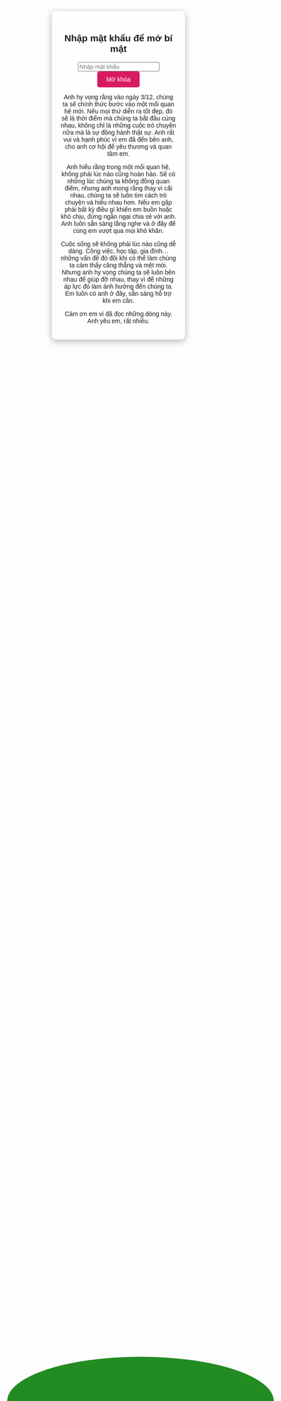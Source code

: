 <!DOCTYPE html>
<html lang="en">
<head>
  <meta charset="UTF-8">
  <meta name="viewport" content="width=device-width, initial-scale=1.0">
  <title>Bông Hoa Hoàng Chấm và Cảnh Nền 3D</title>
  <style>
    body {
      margin: 0;
      font-family: Arial, sans-serif;
      text-align: center;
      background: url('https://images.unsplash.com/photo-1562901243-8b0a68c9f61f') no-repeat center center fixed;
      background-size: cover;
      overflow: hidden;
      height: 100vh;
      position: relative;
      animation: backgroundAnimation 60s infinite linear;
    }

    /* Nền với hiệu ứng 3D */
    @keyframes backgroundAnimation {
      0% { transform: translateZ(0) rotate(0deg); }
      100% { transform: translateZ(150px) rotate(360deg); }
    }

    .hill {
      position: absolute;
      bottom: 0;
      width: 100%;
      height: 200px;
      background: #228B22;
      border-top-left-radius: 50% 50%;
      border-top-right-radius: 50% 50%;
    }

    .container {
      position: absolute;
      top: 30%;
      left: 50%;
      transform: translate(-50%, -50%);
      padding: 20px;
      background: rgba(255, 255, 255, 0.7);
      border-radius: 10px;
      box-shadow: 0 4px 15px rgba(0, 0, 0, 0.3);
      text-align: center;
    }

    input[type="password"] {
      padding: 10px;
      width: 80%;
      margin: 10px 0;
      border: 2px solid #d81b60;
      border-radius: 5px;
    }

    button {
      padding: 10px 20px;
      border: none;
      background-color: #d81b60;
      color: white;
      border-radius: 5px;
      font-size: 1em;
      cursor: pointer;
    }

    button:hover {
      background-color: #ad1457;
    }

    /* Hoa Hoàng Chấm */
    .flower {
      position: absolute;
      bottom: 0;
      width: 30px;
      height: 30px;
      display: flex;
      justify-content: center;
      align-items: center;
      animation: grow 4s ease-in-out forwards, move 5s ease-in-out infinite;
    }

    .flower .petal {
      position: absolute;
      width: 12px;
      height: 12px;
      border-radius: 50%;
      background-color: yellow;
      animation: petalAnimation 1s ease-in-out infinite;
    }

    .flower .petal:nth-child(1) { transform: rotate(0deg) translateX(15px); }
    .flower .petal:nth-child(2) { transform: rotate(90deg) translateX(15px); }
    .flower .petal:nth-child(3) { transform: rotate(180deg) translateX(15px); }
    .flower .petal:nth-child(4) { transform: rotate(270deg) translateX(15px); }

    @keyframes grow {
      0% {
        transform: scale(0);
        bottom: 0;
      }
      50% {
        transform: scale(1);
        bottom: 40%;
      }
      100% {
        transform: scale(1.2);
        bottom: 70%;
        background-color: yellow;
      }
    }

    @keyframes move {
      0% { transform: translateX(0); }
      50% { transform: translateX(30px); }
      100% { transform: translateX(-30px); }
    }

    @keyframes petalAnimation {
      0% { transform: scale(1); }
      50% { transform: scale(1.2); }
      100% { transform: scale(1); }
    }

    #message {
      margin-top: 20px;
      font-size: 1.5em;
      color: #d81b60;
      display: none;
    }
  </style>
</head>
<body>
  <div class="hill"></div>
  <div class="container">
    <h2>Nhập mật khẩu để mở bí mật</h2>
    <input type="password" id="password" placeholder="Nhập mật khẩu">
    <button onclick="unlockMessage()">Mở khóa</button>
    <p id="message">Hôm nay là ngày 21 tháng 11 năm 2024, và anh muốn viết những dòng này cho em từ bây giờ vì anh muốn chuẩn bị thật tốt cho mọi thứ. Em là người đặc biệt với anh, và anh cũng muốn món quà này dành cho em phải thật sự đặc biệt.

Anh hy vọng rằng vào ngày 3/12, chúng ta sẽ chính thức bước vào một mối quan hệ mới. Nếu mọi thứ diễn ra tốt đẹp, đó sẽ là thời điểm mà chúng ta bắt đầu cùng nhau, không chỉ là những cuộc trò chuyện nữa mà là sự đồng hành thật sự. Anh rất vui và hạnh phúc vì em đã đến bên anh, cho anh cơ hội để yêu thương và quan tâm em.

Anh hiểu rằng trong một mối quan hệ, không phải lúc nào cũng hoàn hảo. Sẽ có những lúc chúng ta không đồng quan điểm, nhưng anh mong rằng thay vì cãi nhau, chúng ta sẽ luôn tìm cách trò chuyện và hiểu nhau hơn. Nếu em gặp phải bất kỳ điều gì khiến em buồn hoặc khó chịu, đừng ngần ngại chia sẻ với anh. Anh luôn sẵn sàng lắng nghe và ở đây để cùng em vượt qua mọi khó khăn.

Cuộc sống sẽ không phải lúc nào cũng dễ dàng. Công việc, học tập, gia đình… những vấn đề đó đôi khi có thể làm chúng ta cảm thấy căng thẳng và mệt mỏi. Nhưng anh hy vọng chúng ta sẽ luôn bên nhau để giúp đỡ nhau, thay vì để những áp lực đó làm ảnh hưởng đến chúng ta. Em luôn có anh ở đây, sẵn sàng hỗ trợ khi em cần.

Cảm ơn em vì đã đọc những dòng này. Anh yêu em, rất nhiều.</p>
  </div>

  <script>
    function unlockMessage() {
      const correctPassword = "iuemnhieu";
      const inputPassword = document.getElementById("password").value;
      const message = document.getElementById("message");

      if (inputPassword === correctPassword) {
        message.style.display = "block";
        createFlowers();
      } else {
        alert("Sai mật khẩu! Vui lòng thử lại.");
      }
    }

    function createFlowers() {
      for (let i = 0; i < 30; i++) {
        const flower = document.createElement("div");
        flower.className = "flower";
        flower.style.left = `${Math.random() * 100}%`;
        flower.style.animationDelay = `${Math.random() * 2}s`;
        
        // Create petals for the flower
        for (let j = 0; j < 4; j++) {
          const petal = document.createElement("div");
          petal.className = "petal";
          flower.appendChild(petal);
        }

        document.body.appendChild(flower);
      }
    }
  </script>
</body>
</html>
  
